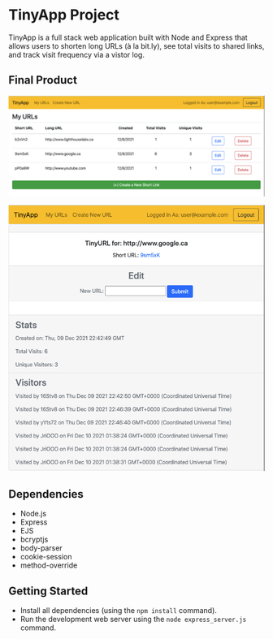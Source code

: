 # TinyApp Project

TinyApp is a full stack web application built with Node and Express that allows users to shorten long URLs (à la bit.ly), see total visits to shared links, and  track visit frequency via a vistor log.

## Final Product

!["Screenshot of URLs index page"](https://github.com/d33zhou/tinyapp/blob/master/docs/main-page.png?raw=true)

!["Screenshot of URL status page with stats and visitor log"](https://github.com/d33zhou/tinyapp/blob/master/docs/url-page.png?raw=true)

## Dependencies

- Node.js
- Express
- EJS
- bcryptjs
- body-parser
- cookie-session
- method-override

## Getting Started

- Install all dependencies (using the `npm install` command).
- Run the development web server using the `node express_server.js` command.